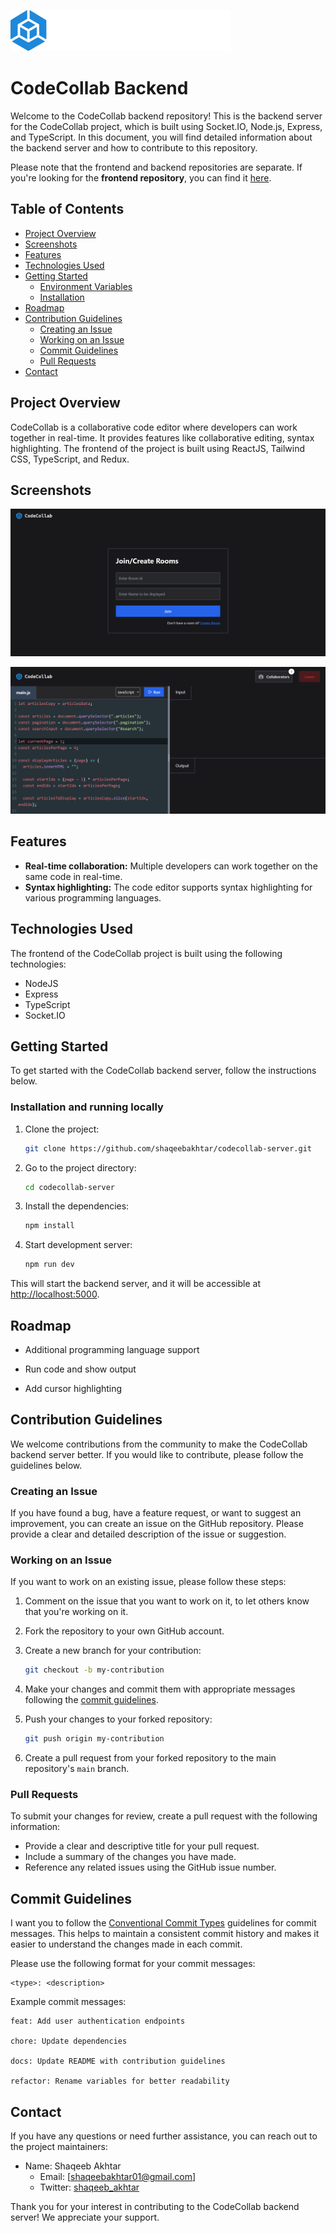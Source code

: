 ![Logo](./images/codecollab-logo.png)

# CodeCollab Backend

Welcome to the CodeCollab backend repository! This is the backend server for the CodeCollab project, which is built using Socket.IO, Node.js, Express, and TypeScript. In this document, you will find detailed information about the backend server and how to contribute to this repository.

Please note that the frontend and backend repositories are separate. If you're looking for the **frontend repository**, you can find it [here](https://github.com/shaqeebakhtar/codecollab).

## Table of Contents

- [Project Overview](#project-overview)
- [Screenshots](#screenshots)
- [Features](#features)
- [Technologies Used](#technologies-used)
- [Getting Started](#getting-started)
  - [Environment Variables](#environmental-variables)
  - [Installation](#installation)
- [Roadmap](#roadmap)
- [Contribution Guidelines](#contribution-guidelines)
  - [Creating an Issue](#creating-an-issue)
  - [Working on an Issue](#working-on-an-issue)
  - [Commit Guidelines](#commit-guidelines)
  - [Pull Requests](#pull-requests)
- [Contact](#contact)

## Project Overview

CodeCollab is a collaborative code editor where developers can work together in real-time. It provides features like collaborative editing, syntax highlighting. The frontend of the project is built using ReactJS, Tailwind CSS, TypeScript, and Redux.

## Screenshots

![App Screenshot](./images/codecollab-login.png)

![App Screenshot](./images/codecollab-editor.png)

## Features

- **Real-time collaboration:** Multiple developers can work together on the same code in real-time.
- **Syntax highlighting:** The code editor supports syntax highlighting for various programming languages.

## Technologies Used

The frontend of the CodeCollab project is built using the following technologies:

- NodeJS
- Express
- TypeScript
- Socket.IO

## Getting Started

To get started with the CodeCollab backend server, follow the instructions below.

### Installation and running locally

1. Clone the project:

   ```bash
   git clone https://github.com/shaqeebakhtar/codecollab-server.git
   ```

2. Go to the project directory:

   ```bash
   cd codecollab-server
   ```

3. Install the dependencies:

   ```bash
   npm install
   ```

4. Start development server:

   ```bash
   npm run dev
   ```

This will start the backend server, and it will be accessible at [http://localhost:5000](http://localhost:5000).

## Roadmap

- Additional programming language support

- Run code and show output

- Add cursor highlighting

## Contribution Guidelines

We welcome contributions from the community to make the CodeCollab backend server better. If you would like to contribute, please follow the guidelines below.

### Creating an Issue

If you have found a bug, have a feature request, or want to suggest an improvement, you can create an issue on the GitHub repository. Please provide a clear and detailed description of the issue or suggestion.

### Working on an Issue

If you want to work on an existing issue, please follow these steps:

1. Comment on the issue that you want to work on it, to let others know that you're working on it.
2. Fork the repository to your own GitHub account.
3. Create a new branch for your contribution:

   ```bash
   git checkout -b my-contribution
   ```

4. Make your changes and commit them with appropriate messages following the [commit guidelines](#commit-guidelines).
5. Push your changes to your forked repository:

   ```bash
   git push origin my-contribution
   ```

6. Create a pull request from your forked repository to the main repository's `main` branch.

### Pull Requests

To submit your changes for review, create a pull request with the following information:

- Provide a clear and descriptive title for your pull request.
- Include a summary of the changes you have made.
- Reference any related issues using the GitHub issue number.

## Commit Guidelines

I want you to follow the [Conventional Commit Types](https://github.com/pvdlg/conventional-commit-types) guidelines for commit messages. This helps to maintain a consistent commit history and makes it easier to understand the changes made in each commit.

Please use the following format for your commit messages:

```
<type>: <description>
```

Example commit messages:

```
feat: Add user authentication endpoints

chore: Update dependencies

docs: Update README with contribution guidelines

refactor: Rename variables for better readability
```

## Contact

If you have any questions or need further assistance, you can reach out to the project maintainers:

- Name: Shaqeeb Akhtar
  - Email: [shaqeebakhtar01@gmail.com]
  - Twitter: [shaqeeb_akhtar](https://twitter.com/shaqeeb_akhtar)

Thank you for your interest in contributing to the CodeCollab backend server! We appreciate your support.
